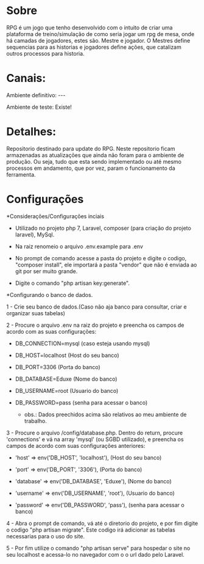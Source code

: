 # Sobre

RPG é um jogo que tenho desenvolvido com o intuito de criar uma plataforma de treino/simulação de como seria jogar um rpg de mesa, onde há camadas de jogadores, estes são. Mestre e jogador. O Mestres define sequencias para as historias e jogadores define ações, que catalizam outros processos para historia.

# Canais:

Ambiente definitivo: ---

Ambiente de teste: Existe!


# Detalhes:

Repositorio destinado para update do RPG.
Neste repositorio ficam armazenadas as atualizações que ainda não foram para o ambiente de produção. Ou seja, tudo que esta sendo implementado ou até mesmo processos em andamento, que por vez, param o funcionamento da ferramenta.

# Configurações


*Considerações/Configurações inciais

- Utilizado no projeto php 7, Laravel, composer (para criação do projeto laravel), MySql.

- Na raiz renomeio o arquivo .env.example para .env

- No prompt de comando acesse a pasta do projeto e digite o codigo, "composer install", ele importará a pasta "vendor" que não é enviada ao git por ser muito grande.

- Digite o comando "php artisan key:generate".


*Configurando o banco de dados.

1 - Crie seu banco de dados.(Caso não aja banco para consultar, criar e organizar suas tabelas)

2 - Procure o arquivo .env na raiz do projeto e preencha os campos de acordo com as suas configurações:

- DB_CONNECTION=mysql (caso esteja usando mysql)

- DB_HOST=localhost (Host do seu banco)

- DB_PORT=3306 (Porta do banco)

- DB_DATABASE=Eduxe (Nome do banco)

- DB_USERNAME=root (Usuario do banco)

- DB_PASSWORD=pass (senha para acessar o banco)

    - obs.: Dados preechidos acima são relativos ao meu ambiente de trabalho.
    

3 - Procure o arquivo /config/database.php. Dentro do return, procure 'connections' e vá na array 'mysql' (ou SGBD utilizado), e preencha os campos de acordo com suas configurações anteriores:

- 'host' => env('DB_HOST', 'localhost'), (Host do seu banco)

- 'port' => env('DB_PORT', '3306'), (Porta do banco)

- 'database' => env('DB_DATABASE', 'Eduxe'), (Nome do banco)

- 'username' => env('DB_USERNAME', 'root'), (Usuario do banco)

- 'password' => env('DB_PASSWORD', 'pass'), (senha para acessar o banco)


4 - Abra o prompt de comando, vá até o diretorio do projeto, e por fim digite o codigo "php artisan migrate". Este codigo irá adicionar as tabelas necessarias para o uso do site.


5 - Por fim utilize o comando "php artisan serve" para hospedar o site no seu localhost e acessa-lo no navegador com o o url dado pelo Laravel.

